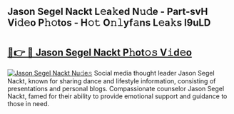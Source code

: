 ## Jason Segel Nackt L𝚎a𝚔ed N𝚞𝚍e - Part-svH Vi𝚍𝚎o P𝚑𝚘tos - H𝚘𝚝 O𝚗𝚕yf𝚊ns L𝚎a𝚔s l9uLD

# <h2><a href="http://kf76gl.oniu.top/?m=Jason+Segel+Nackt">🔗👉 🔴 Jason Segel Nackt P𝚑ot𝚘𝚜 V𝚒d𝚎o</a></h2>

[![Jason Segel Nackt Nu𝚍e𝚜](https://i.imgur.com/0qMVB7G.gif)](http://kf76gl.oniu.top/?m=Jason+Segel+Nackt)
Social media thought leader Jason Segel Nackt, known for sharing dance and lifestyle information, consisting of presentations and personal blogs. Compassionate counselor Jason Segel Nackt, famed for their ability to provide emotional support and guidance to those in need.  

